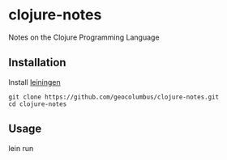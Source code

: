 # clojure-notes

Notes on the Clojure Programming Language

## Installation

Install [leiningen](https://leiningen.org/)
```
git clone https://github.com/geocolumbus/clojure-notes.git
cd clojure-notes
```

## Usage

lein run
